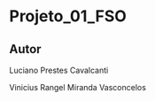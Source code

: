 Projeto_01_FSO
==============

Autor
-----
Luciano Prestes Cavalcanti

Vinicius Rangel Miranda Vasconcelos
